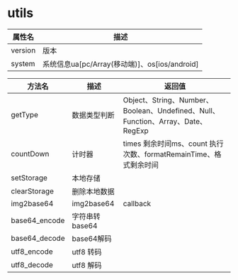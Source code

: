 # utils


属性名						|	描述 						
----------------------------|-----------------------------
version                     |   版本				
system	                    |   系统信息ua[pc/Array(移动端)]、os[ios/android]						



方法名						|	描述 						|	返回值
----------------------------|-------------------------------|-----------------
getType                     |   数据类型判断				|	Object、String、Number、Boolean、Undefined、Null、Function、Array、Date、RegExp
countDown                   |   计时器						| 	times 剩余时间ms、count 执行次数、formatRemainTime、格式剩余时间
setStorage                  |   本地存储					| 
clearStorage                |   删除本地数据				| 
img2base64                  |   img2base64					|	callback
base64_encode               |   字符串转base64				|
base64_decode               |   base64解码					|
utf8_encode                 |   utf8 转码					|
utf8_decode                 |   utf8 解码					|	

